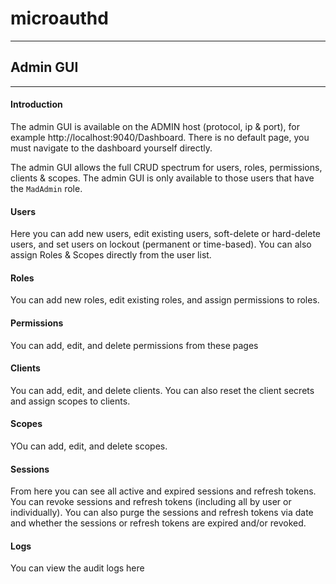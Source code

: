 # microauthd
---
## Admin GUI
---

#### Introduction

The admin GUI is available on the ADMIN host (protocol, ip & port), for example http://localhost:9040/Dashboard. There is no default page, you must navigate to the dashboard yourself directly.

The admin GUI allows the full CRUD spectrum for users, roles, permissions, clients & scopes. The admin GUI is only available to those users that have the `MadAdmin` role.

#### Users

Here you can add new users, edit existing users, soft-delete or hard-delete users, and set users on lockout (permanent or time-based). You can also assign Roles & Scopes directly from the user list.

#### Roles

You can add new roles, edit existing roles, and assign permissions to roles.

#### Permissions

You can add, edit, and delete permissions from these pages

#### Clients

You can add, edit, and delete clients. You can also reset the client secrets and assign scopes to clients.

#### Scopes

YOu can add, edit, and delete scopes.

#### Sessions

From here you can see all active and expired sessions and refresh tokens. You can revoke sessions and refresh tokens (including all by user or individually). You can also purge the sessions and refresh tokens via date and whether the sessions or refresh tokens are expired and/or revoked.

#### Logs

You can view the audit logs here